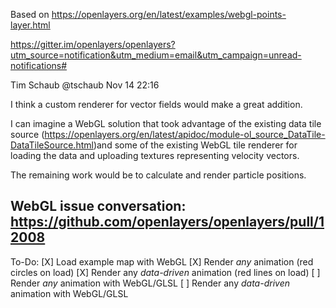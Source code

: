 Based on https://openlayers.org/en/latest/examples/webgl-points-layer.html

https://gitter.im/openlayers/openlayers?utm_source=notification&utm_medium=email&utm_campaign=unread-notifications#

Tim Schaub @tschaub Nov 14 22:16

I think a custom renderer for vector fields would make a great addition. 

I can imagine a WebGL solution that took advantage of the existing data tile source (https://openlayers.org/en/latest/apidoc/module-ol_source_DataTile-DataTileSource.html)and some of the existing WebGL tile renderer for loading the data and uploading textures representing velocity vectors.

The remaining work would be to calculate and render particle positions.

WebGL issue conversation: https://github.com/openlayers/openlayers/pull/12008
----------------------------
To-Do:
    [X] Load example map with WebGL
    [X] Render *any* animation (red circles on load)
    [X] Render any *data-driven* animation (red lines on load)
    [ ] Render *any* animation with WebGL/GLSL
    [ ] Render any *data-driven* animation with WebGL/GLSL
    